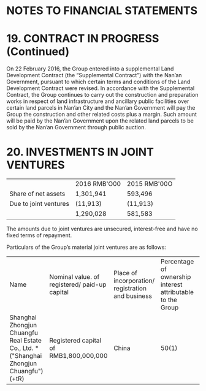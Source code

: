 # NOTES TO FINANCIAL STATEMENTS

# 19. CONTRACT IN PROGRESS (Continued)

On 22 February 2016, the Group entered into a supplemental Land Development Contract (the “Supplemental Contract”) with the Nan’an Government, pursuant to which certain terms and conditions of the Land Development Contract were revised. In accordance with the Supplemental Contract, the Group continues to carry out the construction and preparation works in respect of land infrastructure and ancillary public facilities over certain land parcels in Nan’an City and the Nan’an Government will pay the Group the construction and other related costs plus a margin. Such amount will be paid by the Nan’an Government upon the related land parcels to be sold by the Nan’an Government through public auction.

# 20. INVESTMENTS IN JOINT VENTURES

<table><tr><td></td><td>2016 RMB&#x27;O00</td><td>2015 RMB&#x27;00O</td></tr><tr><td>Share of net assets</td><td>1,301,941</td><td>593,496</td></tr><tr><td>Due to joint ventures</td><td>(11,913)</td><td>(11,913)</td></tr><tr><td></td><td>1,290,028</td><td>581,583</td></tr></table>

The amounts due to joint ventures are unsecured, interest-free and have no fixed terms of repayment.

Particulars of the Group’s material joint ventures are as follows:

<table><tr><td>Name</td><td>Nominal value. of registered/ paid-up capital</td><td>Place of incorporation/ registration and business</td><td>Percentage of ownership interest attributable to the Group</td><td>Principal activities</td></tr><tr><td>Shanghai Zhongjun Chuangfu Real Estate Co., Ltd. * (&quot;Shanghai Zhongjun Chuangfu&quot;) (+tR)</td><td>Registered capital of RMB1,800,000,000</td><td>China</td><td>50(1)</td><td>Property development and property investment</td></tr></table>
